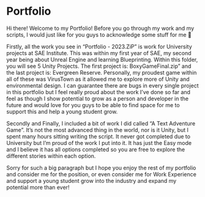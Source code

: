 # Portfolio
Hi there!
Welcome to my Portfolio!
Before you go through my work and my scripts, I would just like for you guys to acknowledge some stuff for me 🙂

Firstly, all the work you see in “Portfolio - 2023.ZiP” is work for University projects at SAE Institute. This was within my first year of SAE, my second year being about Unreal Engine and learning Blueprinting. 
Within this folder, you will see 5 Unity Projects. The first project is: BoxyGameFinal.zip” and the last project is: Evergreen Reserve.
Personally, my proudest game within all of these was VirusTown as it allowed me to explore more of Unity and environmental design. I can guarantee there are bugs in every single project in this portfolio but I feel really proud about the work I’ve done so far and feel as though I show potential to grow as a person and developer in the future and would love for you guys to be able to find space for me to support this and help a young student grow.

Secondly and Finally, I included a bit of work I did called “A Text Adventure Game”. It’s not the most advanced thing in the world, nor is it Unity, but I spent many hours sitting writing the script. It never got completed due to University but I’m proud of the work I put into it. It has just the Easy mode and I believe it has all options completed so you are free to explore the different stories within each option.

Sorry for such a big paragraph but I hope you enjoy the rest of my portfolio and consider me for the position, or even consider me for Work Experience and support a young student grow into the industry and expand my potential more than ever!
